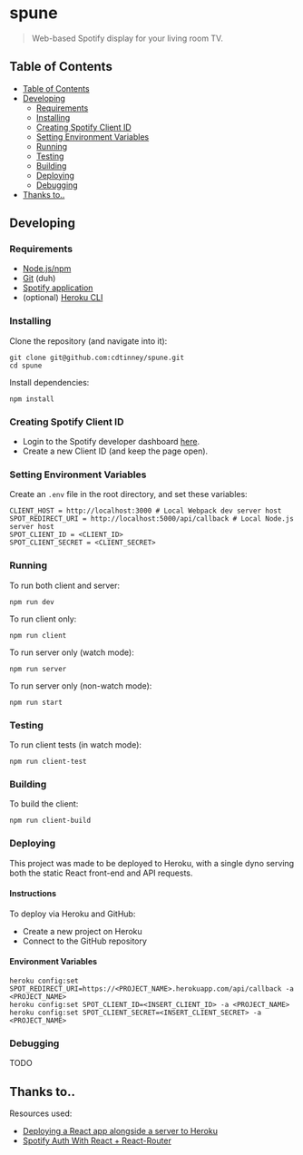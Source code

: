 # spune
> Web-based Spotify display for your living room TV.

## Table of Contents

- [Table of Contents](#table-of-contents)
- [Developing](#developing)
    - [Requirements](#requirements)
    - [Installing](#installing)
    - [Creating Spotify Client ID](#creating-spotify-client-id)
    - [Setting Environment Variables](#setting-environment-variables)
    - [Running](#running)
    - [Testing](#testing)
    - [Building](#building)
    - [Deploying](#deploying)
    - [Debugging](#debugging)
- [Thanks to..](#thanks-to)

## Developing

### Requirements

* [Node.js/npm](https://nodejs.org/en/)
* [Git](https://git-scm.com/) (duh)
* [Spotify application](https://developer.spotify.com/dashboard/login)
* (optional) [Heroku CLI](https://devcenter.heroku.com/articles/heroku-cli)

### Installing

Clone the repository (and navigate into it):

```
git clone git@github.com:cdtinney/spune.git
cd spune
```

Install dependencies:

```
npm install
```

### Creating Spotify Client ID

* Login to the Spotify developer dashboard [here](https://developer.spotify.com/dashboard/applications).
* Create a new Client ID (and keep the page open).

### Setting Environment Variables

Create an `.env` file in the root directory, and set these variables:

```
CLIENT_HOST = http://localhost:3000 # Local Webpack dev server host
SPOT_REDIRECT_URI = http://localhost:5000/api/callback # Local Node.js server host
SPOT_CLIENT_ID = <CLIENT_ID>
SPOT_CLIENT_SECRET = <CLIENT_SECRET>
```

### Running

To run both client and server:

```
npm run dev
```

To run client only:

```
npm run client
```

To run server only (watch mode):

```
npm run server
```

To run server only (non-watch mode):

```
npm run start
```

### Testing

To run client tests (in watch mode):

```
npm run client-test
```

### Building

To build the client:

```
npm run client-build
```

### Deploying

This project was made to be deployed to Heroku, with a single dyno serving both the static React front-end and API requests.

#### Instructions

To deploy via Heroku and GitHub:

* Create a new project on Heroku
* Connect to the GitHub repository

#### Environment Variables



```
heroku config:set SPOT_REDIRECT_URI=https://<PROJECT_NAME>.herokuapp.com/api/callback -a <PROJECT_NAME>
heroku config:set SPOT_CLIENT_ID=<INSERT_CLIENT_ID> -a <PROJECT_NAME>
heroku config:set SPOT_CLIENT_SECRET=<INSERT_CLIENT_SECRET> -a <PROJECT_NAME>
```

### Debugging

TODO

## Thanks to..

Resources used:

* [Deploying a React app alongside a server to Heroku](https://www.fullstackreact.com/articles/deploying-a-react-app-with-a-server/)
* [Spotify Auth With React + React-Router](https://github.com/kauffecup/spotify-react-router-auth)
 